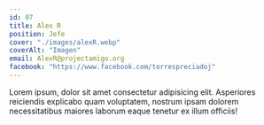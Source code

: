 ```yaml
---
id: 07
title: Alex R
position: Jefe
cover: "./images/alexR.webp"
coverAlt: "Imagen"
email: AlexR@projectamigo.org
facebook: "https://www.facebook.com/torrespreciadoj"
---
```


Lorem ipsum, dolor sit amet consectetur adipisicing elit. Asperiores
reiciendis explicabo quam voluptatem, nostrum ipsam dolorem necessitatibus
maiores laborum eaque tenetur ex illum officiis!
